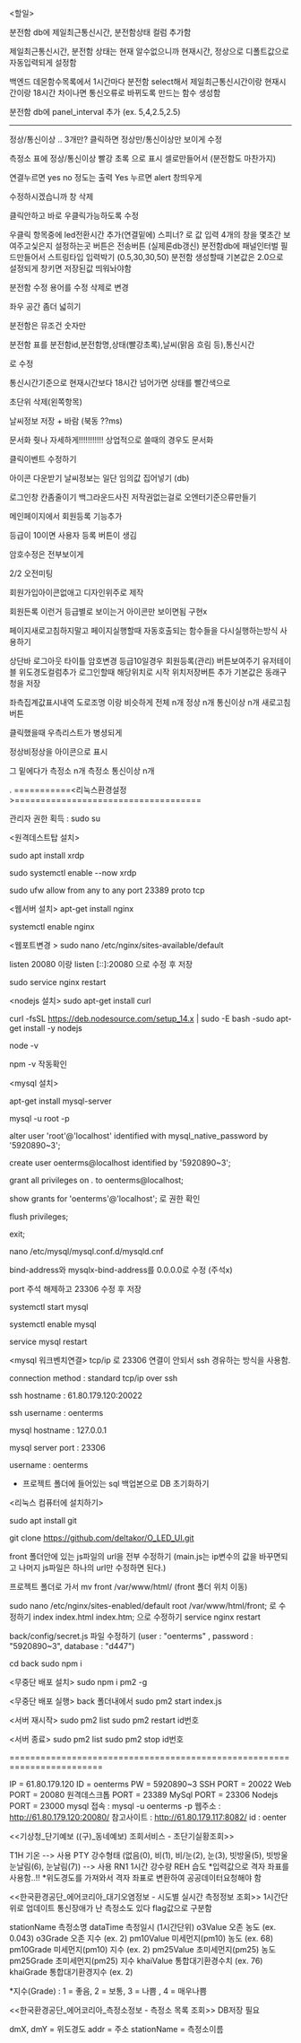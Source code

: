 
<할일>


분전함 db에
제일최근통신시간, 분전함상태 컬럼 추가함

제일최근통신시간, 분전함 상태는 현재 알수없으니까 현재시간, 정상으로 디폴트값으로 자동입력되게 설정함

백엔드 데몬함수목록에서 1시간마다 분전함 select해서 제일최근통신시간이랑 현재시간이랑 18시간 차이나면 통신오류로 바뀌도록 만드는 함수 생성함

분전함 db에 panel_interval 추가 (ex. 5,4,2.5,2.5)


-------------------



정상/통신이상  .. 3개만?
클릭하면 정상만/통신이상만 보이게 수정

측정소 표에 정상/통신이상 빨강 초록 으로 표시 셀로만들어서 (분전함도 마찬가지)

연결누르면 yes no 정도는 출력
Yes 누르면 alert 창띄우게

수정하시겠습니까 창 삭제

클릭안하고 바로 우클릭가능하도록 수정

우클릭 항목중에 led전환시간 추가(연결밑에)
스피너? 로 값 입력
4개의 창을 몇초간 보여주고싳은지 설정하는곳
버튼은 전송버튼 (실제론db갱신)
분전함db에 패널인터벌 필드만들어서 스트링타입 입력박기 (0.5,30,30,50)
분전함 생성할때 기본값은 2.0으로 설정되게
창키면 저장된값 띄워놔야함

분전함 수정 용어를 수정 삭제로 변경

좌우 공간 좀더 넓히기

분전함은 뮤조건 숫자만

분전함 표를
분전함id,분전함명,상태(빨강초록),날씨(맑음 흐림 등),통신시간

로 수정

통신시간기준으로 현재시간보다 18시간 넘어가면 상태를 빨간색으로

초단위 삭제(왼쪽항목)


날씨정보 저장 + 바람 (북동 ??ms)

문서화 줫나 자세하게!!!!!!!!!!!
상업적으로 쓸때의 경우도 문서화

클릭이벤트 수정하기

아이콘 다운받기
날씨정보는 일단 임의값 집어넣기 (db)

로그인창 칸좀줄이기
백그라운드사진 저작권없는걸로
오엔터기준으류만들기

메인페이지에서 회원등록 기능추가

등급이 10이면 사용자 등록 버튼이 생김

암호수정은 전부보이게


2/2 오전미팅

회원가입아이콘없애고 디자인위주로 제작

회원든록 이런거 등급별로 보이는거 아이콘만 보이면됨 구현x




페이지새로고침하지말고
페이지실행할때 자동호출되는 함수들을 
다시실행하는방식 사용하기


상단바 로그아웃 타이틀 암호변경 
등급10일경우 회원등록(관리) 버튼보여주기
유저테이블 위도경도컬럼추가 
로그인할때 해당위치로 시작
위치저장버튼 추가
기본값은 동래구청을 저장


좌측집계값표시내역
도로조명 이랑 비슷하게
전체 n개
정상 n개
통신이상 n개
새로고침버튼

클릭했을때 우측리스트가 병셩되게

정상비정상을 아이콘으로 표시

그 밑에다가
측정소 n개
측정소 통신이상 n개

.
===========<리눅스환경설정>====================================

관리자 권한 획득 : sudo su

<원격데스트탑 설치>

sudo apt install xrdp

sudo systemctl enable --now xrdp

sudo ufw allow from any to any port 23389 proto tcp

<웹서버 설치>
apt-get install nginx

systemctl enable nginx

<웹포트변경 >
sudo nano /etc/nginx/sites-available/default

listen 20080 이랑 listen [::]:20080 으로 수정 후 저장

sudo service nginx restart

<nodejs 설치>
sudo apt-get install curl

curl -fsSL https://deb.nodesource.com/setup_14.x | sudo -E bash -sudo apt-get install -y nodejs

node -v

npm -v 작동확인

<mysql 설치>

apt-get install mysql-server

mysql -u root -p

alter user 'root'@'localhost' identified with mysql_native_password by '5920890~3';

create user oenterms@localhost identified by '5920890~3';

grant all privileges on *.* to oenterms@localhost;

show grants for 'oenterms'@'localhost'; 로 권한 확인

flush privileges;

exit;

nano /etc/mysql/mysql.conf.d/mysqld.cnf

bind-address와 mysqlx-bind-address를 0.0.0.0로 수정 (주석x)

port 주석 해제하고 23306 수정 후 저장

systemctl start mysql

systemctl enable mysql

service mysql restart

<mysql 워크벤치연결> tcp/ip 로 23306 연결이 안되서 ssh 경유하는 방식을 사용함.

connection method : standard tcp/ip over ssh

ssh hostname : 61.80.179.120:20022

ssh username : oenterms

mysql hostname : 127.0.0.1

mysql server port : 23306

username : oenterms

+ 프로젝트 폴더에 들어있는 sql 백업본으로 DB 초기화하기


<리눅스 컴퓨터에 설치하기>

sudo apt install git

git clone https://github.com/deltakor/O_LED_UI.git

front 폴더안에 있는 js파일의 url을 전부 수정하기 (main.js는 ip변수의 값을 바꾸면되고 나머지 js파일은 하나의 url만 수정하면 된다.)

프로젝트 폴더로 가서
mv front /var/www/html/
(front 폴더 위치 이동)

sudo nano /etc/nginx/sites-enabled/default
root /var/www/html/front; 로 수정하기
index index.html index.htm; 으로 수정하기
service nginx restart

back/config/secret.js 파일 수정하기
(user : "oenterms" , password : "5920890~3", database : "d447")

cd back
sudo npm i


<무중단 배포 설치>
sudo npm i pm2 -g

<무중단 배포 실행>
back 폴더내에서
sudo pm2 start index.js

<서버 재시작>
sudo pm2 list
sudo pm2 restart id번호

<서버 종료>
sudo pm2 list
sudo pm2 stop id번호


========================================================================

IP = 61.80.179.120
ID = oenterms
PW = 5920890~3
SSH PORT =  20022
Web PORT =  20080
원격데스크톱 PORT = 23389
MySql PORT = 23306
Nodejs PORT = 23000
mysql 접속 : mysql -u oenterms -p
웹주소 :  http://61.80.179.120:20080/
참고사이트 : http://61.80.179.117:8082/
id : oenter


<<기상청_단기예보 ((구)_동네예보) 조회서비스 - 초단기실황조회>>

T1H 기온 --> 사용
PTY 강수형태 (없음(0), 비(1), 비/눈(2), 눈(3), 빗방울(5), 빗방울눈날림(6), 눈날림(7))   --> 사용
RN1 1시간 강수량
REH 습도
*입력값으로 격자 좌표를 사용함..!!
*위도경도를 가져와서 격자 좌표로 변환하여 공공데이터요청해야 함


<<한국환경공단_에어코리아_대기오염정보 - 시도별 실시간 측정정보 조회>>
1시간단위로 업데이트
통신장애가 난 측정소도 있다 flag값으로 구분함


stationName 측정소명
dataTime 측정일시 (1시간단위)
o3Value 오존 농도 (ex. 0.043)
o3Grade 오존 지수 (ex. 2)
pm10Value 미세먼지(pm10) 농도 (ex. 68)
pm10Grade 미세먼지(pm10) 지수 (ex. 2)
pm25Value 초미세먼지(pm25) 농도
pm25Grade 초미세먼지(pm25) 지수
khaiValue 통합대기환경수치 (ex. 76)
khaiGrade 통합대기환경지수 (ex. 2)

*지수(Grade) : 1 = 좋음, 2 = 보통, 3 = 나쁨 , 4  = 매우나쁨


<<한국환경공단_에어코리아_측정소정보 - 측정소 목록 조회>>
DB저장 필요

dmX, dmY = 위도경도
addr = 주소
stationName = 측정소이름